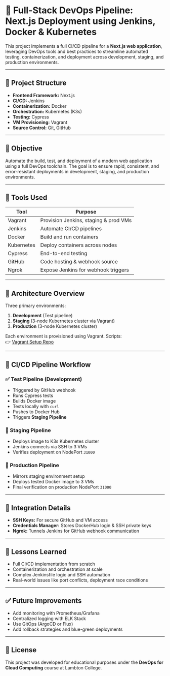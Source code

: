 
# 🚀 Full-Stack DevOps Pipeline: Next.js Deployment using Jenkins, Docker & Kubernetes

This project implements a full CI/CD pipeline for a **Next.js web application**, leveraging DevOps tools and best practices to streamline automated testing, containerization, and deployment across development, staging, and production environments.

---

## 📁 Project Structure

- **Frontend Framework:** Next.js  
- **CI/CD:** Jenkins  
- **Containerization:** Docker  
- **Orchestration:** Kubernetes (K3s)  
- **Testing:** Cypress  
- **VM Provisioning:** Vagrant  
- **Source Control:** Git, GitHub  

---

## 📌 Objective

Automate the build, test, and deployment of a modern web application using a full DevOps toolchain. The goal is to ensure rapid, consistent, and error-resistant deployments in development, staging, and production environments.

---

## 🔧 Tools Used

| Tool        | Purpose                                |
|-------------|----------------------------------------|
| Vagrant     | Provision Jenkins, staging & prod VMs  |
| Jenkins     | Automate CI/CD pipelines               |
| Docker      | Build and run containers               |
| Kubernetes  | Deploy containers across nodes         |
| Cypress     | End-to-end testing                     |
| GitHub      | Code hosting & webhook source          |
| Ngrok       | Expose Jenkins for webhook triggers    |

---

## 🧱 Architecture Overview

Three primary environments:

1. **Development** (Test pipeline)  
2. **Staging** (3-node Kubernetes cluster via Vagrant)  
3. **Production** (3-node Kubernetes cluster)

Each environment is provisioned using Vagrant. Scripts:  
👉 [Vagrant Setup Repo](https://github.com/sanjeebnepal/Vagrant-script-jenkinsdockerkubernetes.git)

---

## 🔄 CI/CD Pipeline Workflow

### ✅ Test Pipeline (Development)
- Triggered by GitHub webhook  
- Runs Cypress tests  
- Builds Docker image  
- Tests locally with `curl`  
- Pushes to Docker Hub  
- Triggers **Staging Pipeline**

### 🧪 Staging Pipeline
- Deploys image to K3s Kubernetes cluster  
- Jenkins connects via SSH to 3 VMs  
- Verifies deployment on NodePort `31000`

### 🚢 Production Pipeline
- Mirrors staging environment setup  
- Deploys tested Docker image to 3 VMs  
- Final verification on production NodePort `31000`

---

## 🔐 Integration Details

- **SSH Keys:** For secure GitHub and VM access  
- **Credentials Manager:** Stores DockerHub login & SSH private keys  
- **Ngrok:** Tunnels Jenkins for GitHub webhook communication  

---

## 🧠 Lessons Learned

- Full CI/CD implementation from scratch  
- Containerization and orchestration at scale  
- Complex Jenkinsfile logic and SSH automation  
- Real-world issues like port conflicts, deployment race conditions  

---

## ✅ Future Improvements

- Add monitoring with Prometheus/Grafana  
- Centralized logging with ELK Stack  
- Use GitOps (ArgoCD or Flux)  
- Add rollback strategies and blue-green deployments  

---

## 📜 License

This project was developed for educational purposes under the **DevOps for Cloud Computing** course at Lambton College.
